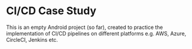 # CI/CD Case Study

This is an empty Android project (so far), created to practice the implementation of CI/CD pipelines on different platforms e.g. AWS, Azure, CircleCI, Jenkins etc. 
